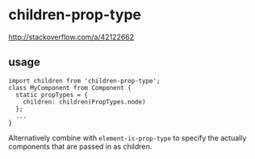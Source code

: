 # children-prop-type

http://stackoverflow.com/a/42122662

## usage
```es6
import children from 'children-prop-type';
class MyComponent from Component {
  static propTypes = {
    children: children(PropTypes.node) 
  };
  ...
}
```

Alternatively combine with `element-is-prop-type` to specify the actually components that are passed in as children.
